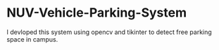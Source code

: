 # NUV-Vehicle-Parking-System
I devloped this system using opencv and tikinter to detect free parking space in campus.
